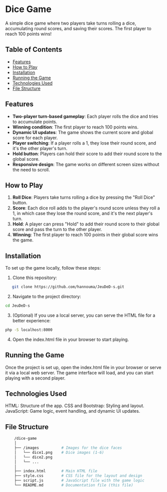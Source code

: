 # Dice Game

A simple dice game where two players take turns rolling a dice, accumulating round scores, and saving their scores. The first player to reach 100 points wins!

## Table of Contents
- [Features](#features)
- [How to Play](#how-to-play)
- [Installation](#installation)
- [Running the Game](#running-the-game)
- [Technologies Used](#technologies-used)
- [File Structure](#file-structure)

## Features
- **Two-player turn-based gameplay**: Each player rolls the dice and tries to accumulate points.
- **Winning condition**: The first player to reach 100 points wins.
- **Dynamic UI updates**: The game shows the current score and global score for each player.
- **Player switching**: If a player rolls a 1, they lose their round score, and it's the other player's turn.
- **Hold button**: Players can hold their score to add their round score to the global score.
- **Responsive design**: The game works on different screen sizes without the need to scroll.

## How to Play
1. **Roll Dice**: Players take turns rolling a dice by pressing the "Roll Dice" button.
2. **Score**: Each dice roll adds to the player's round score unless they roll a 1, in which case they lose the round score, and it's the next player's turn.
3. **Hold**: A player can press "Hold" to add their round score to their global score and pass the turn to the other player.
4. **Winning**: The first player to reach 100 points in their global score wins the game.

## Installation
To set up the game locally, follow these steps:

1. Clone this repository:
```bash
   git clone https://github.com/hannouma/JeuDeD-s.git
```

2. Navigate to the project directory:
```bash
cd JeuDeD-s
```

3. (Optional) If you use a local server, you can serve the HTML file for a better experience:
```bash
php -S localhost:8000
```
4. Open the index.html file in your browser to start playing.

## Running the Game
Once the project is set up, open the index.html file in your browser or serve it via a local web server.
The game interface will load, and you can start playing with a second player.

## Technologies Used
HTML: Structure of the app.
CSS and Bootstrap: Styling and layout.
JavaScript: Game logic, event handling, and dynamic UI updates.


## File Structure
```bash
    /dice-game
    │
    ├── /images          # Images for the dice faces
    │   └── dice1.png    # Dice images (1-6)
    │   └── dice2.png
    │   └── ...
    │
    ├── index.html       # Main HTML file
    ├── style.css        # CSS file for the layout and design
    ├── script.js        # JavaScript file with the game logic
    └── README.md        # Documentation file (this file)
```
